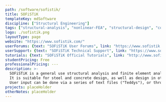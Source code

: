 ```yaml
---
path: /software/sofistik/
title: SOFiSTiK
templateKey: mdSoftware
discipline: ["Structural Engineering"]
tags: ["structural-analysis", "nonlinear-FEA", "structural-design", "concrete-design", "steel-design"]
logo: ./sofistik.png
layoutType: page
website: "https://www.sofistik.com/"
userForums: {text: "SOFiSTiK User Forums", link: "https://www.sofistik.com/forum/"}
userSupport: {text: "SOFiSTiK Technical Support", link: "https://www.sofistik.com/services/technical-support/" }
tutorials: {text: "SOFiSTiK Official Tutorials", link: "http://www.sofistik.de/documentation/2016/en/tutorials/listoftutorials/list-tutorials.html"}
studentPricing: Free
professionalPricing: ---
description: >-
  SOFiSTiK is a general use structural analysis and finite element analysis program with advanced features.
  It is suitable for steel and concrete design, as well as design in other less conventional materials.
  User input can be done via a series of text files ("Teddys"), or through the graphic user interface in SOFiCAD, based on AutoCAD. 
projects: placeHolder
otherNotes: placeHolder
---
```


